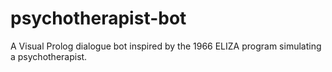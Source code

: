 # psychotherapist-bot
A Visual Prolog dialogue bot inspired by the 1966 ELIZA program simulating a psychotherapist.
